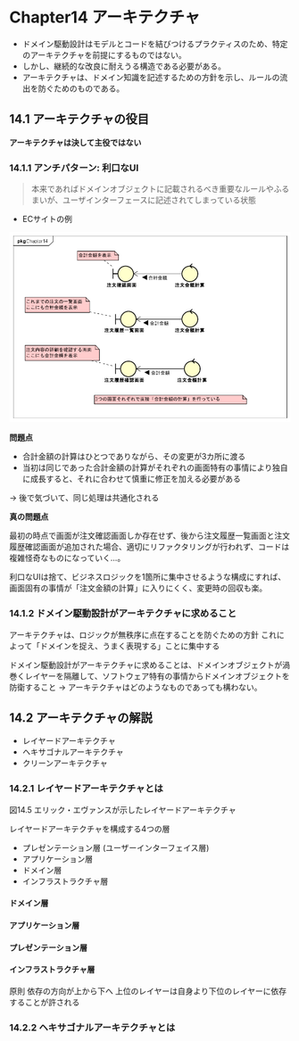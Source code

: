 # Chapter14 アーキテクチャ

* ドメイン駆動設計はモデルとコードを結びつけるプラクティスのため、特定のアーキテクチャを前提にするものではない。
* しかし、継続的な改良に耐えうる構造である必要がある。
* アーキテクチャは、ドメイン知識を記述するための方針を示し、ルールの流出を防ぐためのものである。

## 14.1 アーキテクチャの役目

**アーキテクチャは決して主役ではない**

### 14.1.1 アンチパターン: 利口なUI

> 本来であればドメインオブジェクトに記載されるべき重要なルールやふるまいが、ユーザインターフェースに記述されてしまっている状態

* ECサイトの例

![UIに記述されるビジネスロジック](images/Ch14_1_1_1.png)

**問題点**

* 合計金額の計算はひとつでありながら、その変更が3カ所に渡る
* 当初は同じであった合計金額の計算がそれぞれの画面特有の事情により独自に成長すると、それに合わせて慎重に修正を加える必要がある

→ 後で気づいて、同じ処理は共通化される

**真の問題点**

最初の時点で画面が注文確認画面しか存在せず、後から注文履歴一覧画面と注文履歴確認画面が追加された場合、適切にリファクタリングが行われず、コードは複雑怪奇なものになっていく...。

利口なUIは捨て、ビジネスロジックを1箇所に集中させるような構成にすれば、画面固有の事情が「注文金額の計算」に入りにくく、変更時の回収も楽。

### 14.1.2 ドメイン駆動設計がアーキテクチャに求めること

アーキテクチャは、ロジックが無秩序に点在することを防ぐための方針
これによって「ドメインを捉え、うまく表現する」ことに集中する

ドメイン駆動設計がアーキテクチャに求めることは、ドメインオブジェクトが渦巻くレイヤーを隔離して、ソフトウェア特有の事情からドメインオブジェクトを防衛すること
→ アーキテクチャはどのようなものであっても構わない。

## 14.2 アーキテクチャの解説

* レイヤードアーキテクチャ
* ヘキサゴナルアーキテクチャ
* クリーンアーキテクチャ

### 14.2.1 レイヤードアーキテクチャとは

図14.5 エリック・エヴァンスが示したレイヤードアーキテクチャ

レイヤードアーキテクチャを構成する4つの層

* プレゼンテーション層 (ユーザーインターフェイス層)
* アプリケーション層
* ドメイン層
* インフラストラクチャ層

#### ドメイン層

#### アプリケーション層

#### プレゼンテーション層

#### インフラストラクチャ層

原則
依存の方向が上から下へ
上位のレイヤーは自身より下位のレイヤーに依存することが許される

### 14.2.2 ヘキサゴナルアーキテクチャとは

